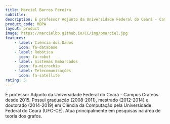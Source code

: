 ```yaml
---
title: Marciel Barros Pereira
subtitle:
description: É professor Adjunto da Universidade Federal do Ceará - Campus Crateús desde 2015. Possui graduação (2008-2011), mestrado (2012-2014) e doutorado (2014-2019) em Ciência da Computação pela Universidade Federal do Ceará (UFC-CE). Atua principalmente em pesquisas na área de teoria dos grafos.
product_code: MBPA
layout: product
image: https://marcielbp.github.io/CC/img/pmarciel.jpg
features:
    - label: Ciência dos Dados
      icon: fa-database
    - label: Robótica
      icon: fa-robot
    - label: Sistemas Embarcados
      icon: fa-microchip
    - label: Telecomunicações
      icon: fa-satellite
rating: 5
---
```


É professor Adjunto da Universidade Federal do Ceará - Campus Crateús desde 2015. Possui graduação (2008-2011), mestrado (2012-2014) e doutorado (2014-2019) em Ciência da Computação pela Universidade Federal do Ceará (UFC-CE). Atua principalmente em pesquisas na área de teoria dos grafos.
